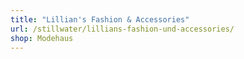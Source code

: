 ```yaml
---
title: "Lillian's Fashion & Accessories"
url: /stillwater/lillians-fashion-und-accessories/
shop: Modehaus
---
```

